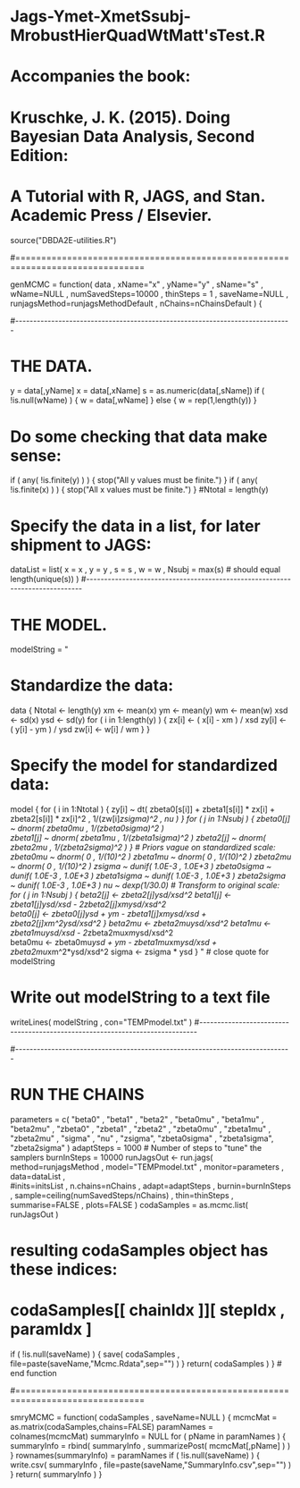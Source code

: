 # Jags-Ymet-XmetSsubj-MrobustHierQuadWtMatt'sTest.R 
# Accompanies the book:
#  Kruschke, J. K. (2015). Doing Bayesian Data Analysis, Second Edition: 
#  A Tutorial with R, JAGS, and Stan. Academic Press / Elsevier.

source("DBDA2E-utilities.R")

#===============================================================================

genMCMC = function( data , xName="x" , yName="y" , sName="s" , wName=NULL ,
                    numSavedSteps=10000 , thinSteps = 1 , saveName=NULL ,
                    runjagsMethod=runjagsMethodDefault , 
                    nChains=nChainsDefault ) { 

  #-----------------------------------------------------------------------------
  # THE DATA.
  y = data[,yName]
  x = data[,xName]
  s = as.numeric(data[,sName])
  if ( !is.null(wName) ) {
    w = data[,wName]
  } else {
    w = rep(1,length(y))
  }
  # Do some checking that data make sense:
  if ( any( !is.finite(y) ) ) { stop("All y values must be finite.") }
  if ( any( !is.finite(x) ) ) { stop("All x values must be finite.") }
  #Ntotal = length(y)
  # Specify the data in a list, for later shipment to JAGS:
  dataList = list(
    x = x ,
    y = y ,
    s = s ,
    w = w ,
    Nsubj = max(s)  # should equal length(unique(s))
  )
  #-----------------------------------------------------------------------------
  # THE MODEL.
  modelString = "
  # Standardize the data:
  data {
    Ntotal <- length(y)
    xm <- mean(x)
    ym <- mean(y)
    wm <- mean(w)
    xsd <- sd(x)
    ysd <- sd(y)
    for ( i in 1:length(y) ) {
      zx[i] <- ( x[i] - xm ) / xsd
      zy[i] <- ( y[i] - ym ) / ysd
      zw[i] <- w[i] / wm 
    }
  }
  # Specify the model for standardized data:
  model {
    for ( i in 1:Ntotal ) {
      zy[i] ~ dt( zbeta0[s[i]] + zbeta1[s[i]] * zx[i] + zbeta2[s[i]] * zx[i]^2 , 
                  1/(zw[i]*zsigma)^2 , nu )
    }
    for ( j in 1:Nsubj ) {
      zbeta0[j] ~ dnorm( zbeta0mu , 1/(zbeta0sigma)^2 )  
      zbeta1[j] ~ dnorm( zbeta1mu , 1/(zbeta1sigma)^2 )
      zbeta2[j] ~ dnorm( zbeta2mu , 1/(zbeta2sigma)^2 )
    }
    # Priors vague on standardized scale:
    zbeta0mu ~ dnorm( 0 , 1/(10)^2 )
    zbeta1mu ~ dnorm( 0 , 1/(10)^2 )
    zbeta2mu ~ dnorm( 0 , 1/(10)^2 )
    zsigma ~ dunif( 1.0E-3 , 1.0E+3 )
    zbeta0sigma ~ dunif( 1.0E-3 , 1.0E+3 )
    zbeta1sigma ~ dunif( 1.0E-3 , 1.0E+3 )
    zbeta2sigma ~ dunif( 1.0E-3 , 1.0E+3 )
    nu ~ dexp(1/30.0)
    # Transform to original scale:
    for ( j in 1:Nsubj ) {
      beta2[j] <- zbeta2[j]*ysd/xsd^2
      beta1[j] <- zbeta1[j]*ysd/xsd - 2*zbeta2[j]*xm*ysd/xsd^2  
      beta0[j] <- zbeta0[j]*ysd  + ym - zbeta1[j]*xm*ysd/xsd + zbeta2[j]*xm^2*ysd/xsd^2 
    }
    beta2mu <- zbeta2mu*ysd/xsd^2
    beta1mu <- zbeta1mu*ysd/xsd - 2*zbeta2mu*xm*ysd/xsd^2  
    beta0mu <- zbeta0mu*ysd  + ym - zbeta1mu*xm*ysd/xsd + zbeta2mu*xm^2*ysd/xsd^2 
    sigma <- zsigma * ysd
  }
  " # close quote for modelString
  # Write out modelString to a text file
  writeLines( modelString , con="TEMPmodel.txt" )
  #-----------------------------------------------------------------------------
  
  #-----------------------------------------------------------------------------
  # RUN THE CHAINS
  parameters = c( "beta0" ,  "beta1" ,  "beta2" ,
                  "beta0mu" , "beta1mu" , "beta2mu" ,
                  "zbeta0" , "zbeta1" , "zbeta2" ,
                  "zbeta0mu" , "zbeta1mu" , "zbeta2mu" ,
                  "sigma" , "nu" , 
                  "zsigma", "zbeta0sigma" , "zbeta1sigma", "zbeta2sigma" )
  adaptSteps = 1000  # Number of steps to "tune" the samplers
  burnInSteps = 10000 
  runJagsOut <- run.jags( method=runjagsMethod ,
                          model="TEMPmodel.txt" , 
                          monitor=parameters , 
                          data=dataList ,  
                          #inits=initsList , 
                          n.chains=nChains ,
                          adapt=adaptSteps ,
                          burnin=burnInSteps , 
                          sample=ceiling(numSavedSteps/nChains) ,
                          thin=thinSteps ,
                          summarise=FALSE ,
                          plots=FALSE )
  codaSamples = as.mcmc.list( runJagsOut )
  # resulting codaSamples object has these indices: 
  #   codaSamples[[ chainIdx ]][ stepIdx , paramIdx ]

  if ( !is.null(saveName) ) {
    save( codaSamples , file=paste(saveName,"Mcmc.Rdata",sep="") )
  }
  return( codaSamples )
} # end function

#===============================================================================

smryMCMC = function(  codaSamples , 
                      saveName=NULL ) {
  mcmcMat = as.matrix(codaSamples,chains=FALSE)
  paramNames = colnames(mcmcMat)
  summaryInfo = NULL
  for ( pName in paramNames ) {
    summaryInfo = rbind( summaryInfo ,  summarizePost( mcmcMat[,pName] ) )
  }
  rownames(summaryInfo) = paramNames
  if ( !is.null(saveName) ) {
    write.csv( summaryInfo , file=paste(saveName,"SummaryInfo.csv",sep="") )
  }
  return( summaryInfo )
}

